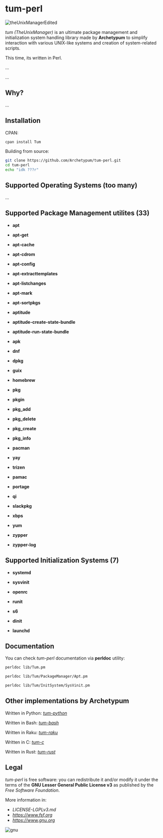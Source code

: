 # tum-perl
![theUnixManagerEdited](https://github.com/user-attachments/assets/6c0b3fbc-1d09-4d35-9dde-33b22a468c45)

_tum (TheUnixManager)_ is an ultimate package management and initialization system handling library made by **Archetypum**
to simplify interaction with various UNIX-like systems and creation of system-related scripts.

This time, its written in Perl.

...

...

## Why?

...

## Installation

CPAN:

```sh
cpan install Tum
```

Building from source:

```sh
git clone https://github.com/Archetypum/tum-perl.git
cd tum-perl
echo "idk ???r"
```

## Supported Operating Systems (too many)

...

## Supported Package Management utilites (33)

- **apt**

- **apt-get**

- **apt-cache**

- **apt-cdrom**

- **apt-config**

- **apt-extracttemplates**

- **apt-listchanges**

- **apt-mark**

- **apt-sortpkgs**

- **aptitude**

- **aptitude-create-state-bundle**

- **aptitude-run-state-bundle**

- **apk**

- **dnf**

- **dpkg**

- **guix**

- **homebrew**

- **pkg**

- **pkgin**

- **pkg_add**

- **pkg_delete**

- **pkg_create**

- **pkg_info**

- **pacman**

- **yay**

- **trizen**

- **pamac**

- **portage**

- **qi**

- **slackpkg**

- **xbps**

- **yum**

- **zypper**

- **zypper-log**

## Supported Initialization Systems (7)

- **systemd**

- **sysvinit**

- **openrc**

- **runit**

- **s6**

- **dinit**

- **launchd**

## Documentation

You can check _tum-perl_ documentation via **perldoc** utility:

```sh
perldoc lib/Tum.pm

perldoc lib/Tum/PackageManager/Apt.pm

perldoc lib/Tum/InitSystem/SysVinit.pm
```

## Other implementations by Archetypum

Written in Python: [_tum-python_](https://github.com/Archetypum/tum-python)

Written in Bash: [_tum-bash_](https://github.com/Archetypum/tum-bash)

Written in Raku: [_tum-raku_](https://github.com/Archetypum/tum-raku)

Written in C: [_tum-c_](https://github.com/Archetypum/tum-c)

Written in Rust: [_tum-rust_](https://github.com/Archetypum/tum-rust)

## Legal

_tum-perl_ is free software: you can redistribute it and/or modify it under the terms of the
**GNU Lesser General Public License v3** as published by the _Free Software Foundation_.

More information in:

- _LICENSE-LGPLv3.md_
- _https://www.fsf.org_
- _https://www.gnu.org_

![gnu](https://github.com/user-attachments/assets/66935a97-374f-4dbc-9f1c-428070fda139)
